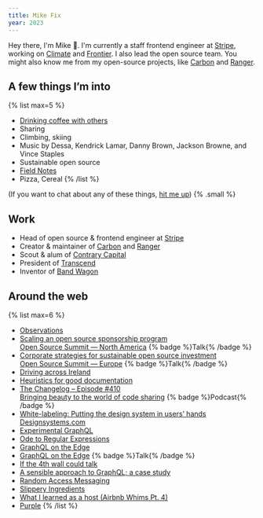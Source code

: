 ```yaml
---
title: Mike Fix
year: 2023
---
```


Hey there, I'm Mike 👋. I'm currently a staff frontend engineer at [Stripe](https://stripe.com), working on [Climate](https://stripe.com/climate) and [Frontier](https://frontierclimate.com/). I also lead the open source team. You might also know me from my open-source projects, like [Carbon](https://carbon.now.sh) and [Ranger](https://reporanger.com).

## A few things I’m into

{% list max=5 %}
- [Drinking coffee with others](https://goo.gl/maps/VsJW2cLXMcGCWrgs5)
- Sharing
- Climbing, skiing
- Music by Dessa, Kendrick Lamar, Danny Brown, Jackson Browne, and Vince Staples
- Sustainable open source
- [Field Notes](https://fieldnotesbrand.com)
- Pizza, Cereal
{% /list %}

(If you want to chat about any of these things, [hit me up](https://twitter.com/fixitup2)) {% .small %}

## Work

- Head of open source & frontend engineer at [Stripe](https://stripe.com)
- Creator & maintainer of [Carbon](https://carbon.now.sh) and [Ranger](https://reporanger.com)
- Scout & alum of [Contrary Capital](https://contrary.com)
- President of [Transcend](https://transcenduw.com)
- Inventor of [Band Wagon](https://patents.google.com/patent/US9321503B2/en)

## Around the web

{% list max=6 %}
- [Observations](/observations)
- [Scaling an open source sponsorship program
  \
  Open Source Summit — North America](https://youtu.be/SfhAlLa8fMs) {% badge %}Talk{% /badge %}
- [Corporate strategies for sustainable open source investment
  \
  Open Source Summit — Europe](https://youtu.be/tjtmqrzibZU) {% badge %}Talk{% /badge %}
- [Driving across Ireland](https://fixfix.substack.com/p/driving-across-ireland)
- [Heuristics for good documentation](https://fixfix.substack.com/p/heuristics-for-good-documentation)
- [The Changelog – Episode #410
  \
  Bringing beauty to the world of code sharing](https://changelog.com/podcast/410) {% badge %}Podcast{% /badge %}
- [White-labeling: Putting the design system in users’ hands
  \
  Designsystems.com](https://www.designsystems.com/white-labeling-putting-the-design-system-in-users-hands/)
- [Experimental GraphQL](https://medium.com/open-graphql/experimental-graphql-73a433543331)
- [Ode to Regular Expressions](https://medium.com/@fixitup2/ode-to-regular-expressions-344a95be962c)
- [GraphQL on the Edge](https://quickbooks-engineering.intuit.com/graphql-on-the-edge-12b6d60064b0)
- [GraphQL on the Edge](https://www.youtube.com/watch?v=d0xMqeVhlhQ) {% badge %}Talk{% /badge %}
- [If the 4th wall could talk](https://medium.com/@fixitup2/if-the-4th-wall-could-talk-8bce109d90cc)
- [A sensible approach to GraphQL; a case study](https://medium.com/@fixitup2/a-sensible-approach-to-graphql-a-case-study-e29ba1ffe323)
- [Random Access Messaging](https://medium.com/@fixitup2/random-access-messaging-743c897a9d24)
- [Slippery Ingredients](https://medium.com/@fixitup2/slippery-616d2390aebb)
- [What I learned as a host (Airbnb Whims Pt. 4)](https://medium.com/@fixitup2/what-i-learned-as-a-host-airbnb-whims-pt-4-9f3a9c6f715b)
- [Purple](https://medium.com/@fixitup2/purple-6c6f21de5a7a)
{% /list %}
